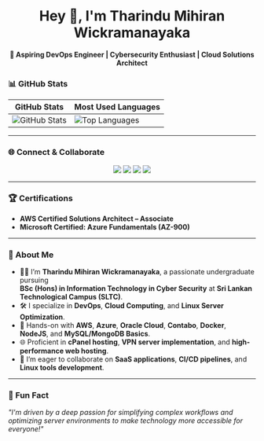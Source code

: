 <h1 align="center">Hey 👋, I'm Tharindu Mihiran Wickramanayaka</h1>
<p align="center">
  <b>🚀 Aspiring DevOps Engineer | Cybersecurity Enthusiast | Cloud Solutions Architect</b>
</p>

### 📊 GitHub Stats

| **GitHub Stats**           | **Most Used Languages**     |
|-----------------------------|-----------------------------|
| ![GitHub Stats](https://github-readme-stats.vercel.app/api?username=your-github-username&show_icons=true&theme=radical) | ![Top Languages](https://github-readme-stats.vercel.app/api/top-langs/?username=your-github-username&layout=compact&theme=radical) |

---

### 🌐 Connect & Collaborate

<div align="center">
  <a href="https://github.com/your-github-username"><img src="https://img.shields.io/badge/GitHub-000?style=for-the-badge&logo=github&logoColor=white" /></a>
  <a href="http://www.linkedin.com/in/tharindu-wickramanayaka"><img src="https://img.shields.io/badge/LinkedIn-0A66C2?style=for-the-badge&logo=linkedin&logoColor=white" /></a>
  <a href="mailto:wickramanayakatmofficial@gmail.com"><img src="https://img.shields.io/badge/Email-EA4335?style=for-the-badge&logo=gmail&logoColor=white" /></a>
  <a href="https://itzme.wickramanayaka.online/"><img src="https://img.shields.io/badge/Portfolio-4CAF50?style=for-the-badge&logo=html5&logoColor=white" /></a>
</div>

---
### 🏆 Certifications
- **AWS Certified Solutions Architect – Associate**  
- **Microsoft Certified: Azure Fundamentals (AZ-900)**  
---

### 🚀 About Me

- 👨‍💻 I’m **Tharindu Mihiran Wickramanayaka**, a passionate undergraduate pursuing  
  **BSc (Hons) in Information Technology in Cyber Security** at **Sri Lankan Technological Campus (SLTC)**.
- 🛠️ I specialize in **DevOps**, **Cloud Computing**, and **Linux Server Optimization**.
- 🌱 Hands-on with **AWS**, **Azure**, **Oracle Cloud**, **Contabo**, **Docker**, **NodeJS**, and **MySQL/MongoDB Basics**.
- 🌐 Proficient in **cPanel hosting**, **VPN server implementation**, and **high-performance web hosting**.
- 🤝 I’m eager to collaborate on **SaaS applications**, **CI/CD pipelines**, and **Linux tools development**.

---

### 🎨 Fun Fact
_"I'm driven by a deep passion for simplifying complex workflows and optimizing server environments to make technology more accessible for everyone!"_
